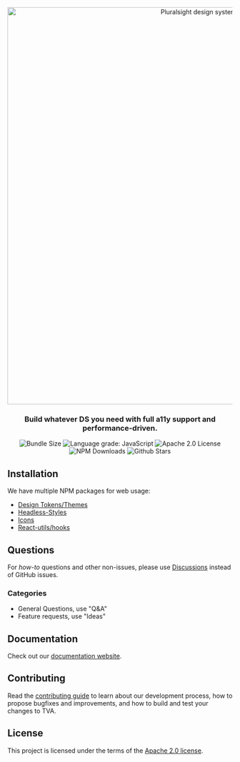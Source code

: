 <p align="center">
  <img width="890" alt="Pluralsight design system banner" src="https://user-images.githubusercontent.com/4819738/192855558-ad991f69-f607-4e49-9ef2-8d35ede63d3c.png">
</p>

<h3 align="center">
  Build whatever DS you need with full a11y support and performance-driven.
</h3>

<p align="center">
  <img alt="Bundle Size" src="https://badgen.net/bundlephobia/minzip/@pluralsight/headless-styles"/>
  <img alt="Language grade: JavaScript" src="https://img.shields.io/lgtm/grade/javascript/g/pluralsight/tva.svg?logo=lgtm&logoWidth=18"/>
  <img alt="Apache 2.0 License" src="https://img.shields.io/github/license/pluralsight/tva"/>
  <img alt="NPM Downloads" src="https://img.shields.io/npm/dm/@pluralsight/headless-styles.svg?style=flat"/>
  <img alt="Github Stars" src="https://badgen.net/github/stars/pluralsight/tva" />
</p>

## Installation

We have multiple NPM packages for web usage:

- [Design Tokens/Themes](https://www.npmjs.com/package/@pluralsight/design-tokens)
- [Headless-Styles](https://www.npmjs.com/package/@pluralsight/headless-styles)
- [Icons](https://www.npmjs.com/package/@pluralsight/icons)
- [React-utils/hooks](https://www.npmjs.com/package/@pluralsight/react-utils)

## Questions

For _how-to_ questions and other non-issues,
please use [Discussions](https://github.com/pluralsight/tva/discussions) instead of GitHub issues.

### Categories

- General Questions, use "Q&A"
- Feature requests, use "Ideas"

## Documentation

Check out our [documentation website](https://design.pluralsight.com/).

## Contributing

Read the [contributing guide](/CONTRIBUTING.md) to learn about our development process, how to propose bugfixes and improvements, and how to build and test your changes to TVA.

## License

This project is licensed under the terms of the
[Apache 2.0 license](/LICENSE).
